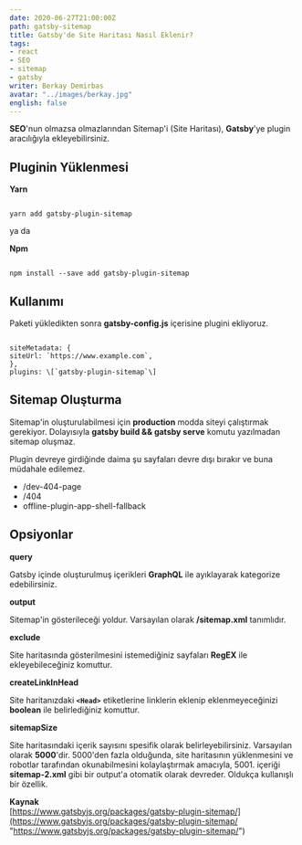 ```yaml
---
date: 2020-06-27T21:00:00Z
path: gatsby-sitemap
title: Gatsby'de Site Haritası Nasıl Eklenir?
tags:
- react
- SEO
- sitemap
- gatsby
writer: Berkay Demirbas
avatar: "../images/berkay.jpg"
english: false
---
```


**SEO**'nun olmazsa olmazlarından Sitemap'i (Site Haritası), **Gatsby**'ye plugin aracılığıyla ekleyebilirsiniz.

## Pluginin Yüklenmesi

**Yarn**

<deckgo-highlight-code>  
<code slot="code">  
yarn add gatsby-plugin-sitemap  
</code>  
</deckgo-highlight-code>

ya da

**Npm**

<deckgo-highlight-code>  
<code slot="code">  
npm install --save add gatsby-plugin-sitemap  
</code>  
</deckgo-highlight-code>

## Kullanımı

Paketi yükledikten sonra **gatsby-config.js** içerisine plugini ekliyoruz.

<deckgo-highlight-code>  
<code slot="code">  
siteMetadata: {
siteUrl: `https://www.example.com`,
},
plugins: \[`gatsby-plugin-sitemap`\]
</code>  
</deckgo-highlight-code>

## Sitemap Oluşturma

Sitemap'in oluşturulabilmesi için **production** modda siteyi çalıştırmak gerekiyor. Dolayısıyla **gatsby build && gatsby serve** komutu yazılmadan sitemap oluşmaz.

Plugin devreye girdiğinde daima şu sayfaları devre dışı bırakır ve buna müdahale edilemez.

* /dev-404-page
* /404
* offline-plugin-app-shell-fallback

## Opsiyonlar

**query**

Gatsby içinde oluşturulmuş içerikleri **GraphQL** ile ayıklayarak kategorize edebilirsiniz.

**output**

Sitemap'in gösterileceği yoldur. Varsayılan olarak **/sitemap.xml** tanımlıdır.

**exclude**

Site haritasında gösterilmesini istemediğiniz sayfaları **RegEX** ile ekleyebileceğiniz komuttur.

**createLinkInHead**

Site haritanızdaki **`<Head>`** etiketlerine linklerin eklenip eklenmeyeceğinizi **boolean** ile belirlediğiniz komuttur.

**sitemapSize**

Site haritasındaki içerik sayısını spesifik olarak belirleyebilirsiniz.
Varsayılan olarak **5000**'dir. 5000'den fazla olduğunda, site haritasının yüklenmesini ve robotlar tarafından okunabilmesini kolaylaştırmak amacıyla, 5001. içeriği **sitemap-2.xml** gibi bir output'a otomatik olarak devreder. Oldukça kullanışlı bir özellik.

**Kaynak**  
[https://www.gatsbyjs.org/packages/gatsby-plugin-sitemap/](https://www.gatsbyjs.org/packages/gatsby-plugin-sitemap/ "https://www.gatsbyjs.org/packages/gatsby-plugin-sitemap/")